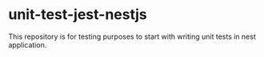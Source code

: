 # unit-test-jest-nestjs
This repository is for testing purposes to start with writing unit tests in nest application.
